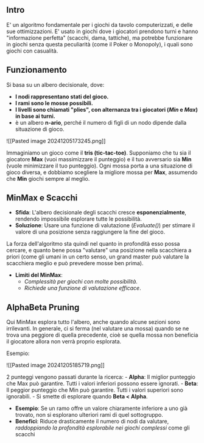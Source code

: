 ## Intro

E' un algoritmo fondamentale per i giochi da tavolo computerizzati, e delle sue ottimizzazioni.
E' usato in giochi dove i giocatori prendono turni e hanno "informazione perfetta" (scacchi, dama, tattiche), ma potrebbe funzionare in giochi senza questa peculiarità (come il Poker o Monopoly), i quali sono giochi con casualità.

## Funzionamento

Si basa su un albero decisionale, dove:

- **I nodi rappresentano stati del gioco.**
- **I rami sono le mosse possibili.**
- **I livelli sono chiamati "plies", con alternanza tra i giocatori (_Min_ e _Max_) in base ai turni.**
- è un albero **n-ario**, perché il numero di figli di un nodo dipende dalla situazione di gioco.

![[Pasted image 20241205173245.png]]

Immaginiamo un gioco come il **tris (tic-tac-toe)**. Supponiamo che tu sia il giocatore **Max** (vuoi massimizzare il punteggio) e il tuo avversario sia **Min** (vuole minimizzare il tuo punteggio). Ogni mossa porta a una situazione di gioco diversa, e dobbiamo scegliere la migliore mossa per **Max**, assumendo che **Min** giochi sempre al meglio.

## **MinMax e Scacchi**

- **Sfida**: L'albero decisionale degli scacchi cresce **esponenzialmente**, rendendo impossibile esplorare tutte le possibilità.
- **Soluzione**: Usare una funzione di valutazione (_Evaluate()_) per stimare il valore di una posizione senza raggiungere la fine del gioco.

La forza dell'algoritmo sta quindi nel quanto in profondità esso possa cercare, e quanto bene possa "valutare" una posizione nella scacchiera a priori (come gli umani in un certo senso, un grand master può valutare la scacchiera meglio e può prevedere mosse ben prima).

- **Limiti del MinMax**:
    - *Complessità per giochi con molte possibilità*.
    - *Richiede una funzione di valutazione efficace*.
## AlphaBeta Pruning

Qui MinMax esplora tutto l'albero, anche quando alcune sezioni sono irrilevanti.
In generale, ci si ferma (nel valutare una mossa) quando se ne trova una peggiore di quella precedente, cioè se quella mossa non beneficia il giocatore allora non verrà proprio esplorata.

Esempio:


![[Pasted image 20241205185719.png]]



2 punteggi vengono passati durante la ricerca:
    - **Alpha**: Il miglior punteggio che Max può garantire. Tutti i valori inferiori possono essere ignorati.
    - **Beta**: Il peggior punteggio che Min può garantire. Tutti i valori superiori sono ignorabili.
    - Si smette di esplorare quando **Beta < Alpha**.
- **Esempio**: Se un ramo offre un valore chiaramente inferiore a uno già trovato, non si esplorano ulteriori rami di quel sottogruppo.
- **Benefici**: Riduce drasticamente il numero di nodi da valutare, *raddoppiando la profondità esplorabile nei giochi complessi* come gli scacchi



